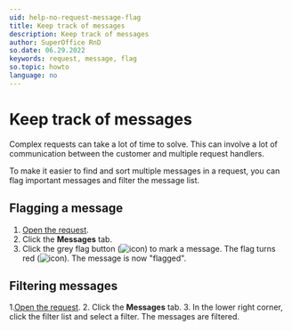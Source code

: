 ```yaml
---
uid: help-no-request-message-flag
title: Keep track of messages
description: Keep track of messages
author: SuperOffice RnD
so.date: 06.29.2022
keywords: request, message, flag
so.topic: howto
language: no
---
```


# Keep track of messages

Complex requests can take a lot of time to solve. This can involve a lot of communication between the customer and multiple request handlers.

To make it easier to find and sort multiple messages in a request, you can flag important messages and filter the message list.

## Flagging a message

1. [Open the request][1].
2. Click the **Messages** tab.
3. Click the grey flag button (![icon][img1]) to mark a message. The flag turns red (![icon][img2]). The message is now "flagged".

## Filtering messages

1.[Open the request][1].
2. Click the **Messages** tab.
3. In the lower right corner, click the filter list and select a filter. The messages are filtered.

<!-- Referenced links -->
[1]: ../index.md#open

<!-- Referenced images -->
[img1]: ../../../../media/icons/service/message-flag-off.png
[img2]: ../../../../media/icons/service/message-flag-on.png

